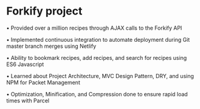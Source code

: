 # Forkify project

• Provided over a million recipes through AJAX calls to the Forkify API 

• Implemented continuous integration to automate deployment during Git master branch merges using Netlify

• Ability to bookmark recipes, add recipes, and search for recipes using ES6 Javascript

• Learned about Project Architecture, MVC Design Pattern, DRY, and using NPM for Packet Management

• Optimization, Minification, and Compression done to ensure rapid load times with Parcel
